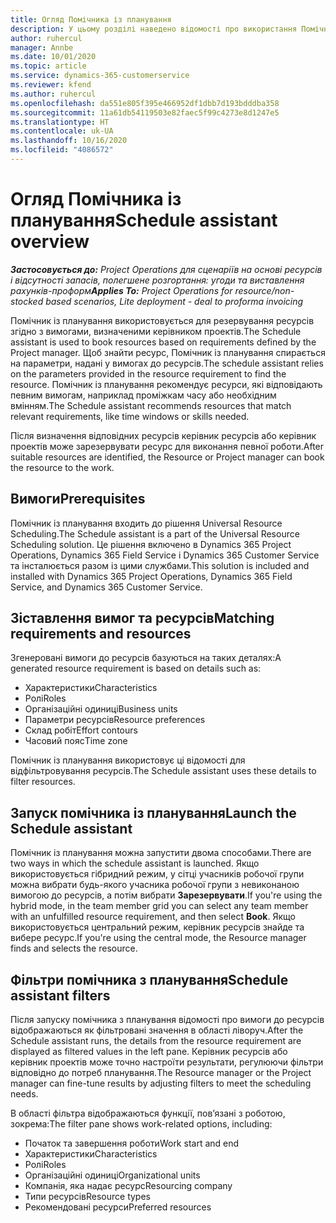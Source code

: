 ```yaml
---
title: Огляд Помічника із планування
description: У цьому розділі наведено відомості про використання Помічника з планування для резервування ресурсів.
author: ruhercul
manager: Annbe
ms.date: 10/01/2020
ms.topic: article
ms.service: dynamics-365-customerservice
ms.reviewer: kfend
ms.author: ruhercul
ms.openlocfilehash: da551e805f395e466952df1dbb7d193bdddba358
ms.sourcegitcommit: 11a61db54119503e82faec5f99c4273e8d1247e5
ms.translationtype: HT
ms.contentlocale: uk-UA
ms.lasthandoff: 10/16/2020
ms.locfileid: "4086572"
---
```

# <a name="schedule-assistant-overview"></a><span data-ttu-id="8baad-103">Огляд Помічника із планування</span><span class="sxs-lookup"><span data-stu-id="8baad-103">Schedule assistant overview</span></span>

<span data-ttu-id="8baad-104">_**Застосовується до:** Project Operations для сценаріїв на основі ресурсів і відсутності запасів, полегшене розгортання: угоди та виставлення рахунків-проформ_</span><span class="sxs-lookup"><span data-stu-id="8baad-104">_**Applies To:** Project Operations for resource/non-stocked based scenarios, Lite deployment - deal to proforma invoicing_</span></span>

<span data-ttu-id="8baad-105">Помічник із планування використовується для резервування ресурсів згідно з вимогами, визначеними керівником проектів.</span><span class="sxs-lookup"><span data-stu-id="8baad-105">The Schedule assistant is used to book resources based on requirements defined by the Project manager.</span></span> <span data-ttu-id="8baad-106">Щоб знайти ресурс, Помічник із планування спирається на параметри, надані у вимогах до ресурсів.</span><span class="sxs-lookup"><span data-stu-id="8baad-106">The schedule assistant relies on the parameters provided in the resource requirement to find the resource.</span></span> <span data-ttu-id="8baad-107">Помічник із планування рекомендує ресурси, які відповідають певним вимогам, наприклад проміжкам часу або необхідним вмінням.</span><span class="sxs-lookup"><span data-stu-id="8baad-107">The Schedule assistant recommends resources that match relevant requirements, like time windows or skills needed.</span></span>

<span data-ttu-id="8baad-108">Після визначення відповідних ресурсів керівник ресурсів або керівник проектів може зарезервувати ресурс для виконання певної роботи.</span><span class="sxs-lookup"><span data-stu-id="8baad-108">After suitable resources are identified, the Resource or Project manager can book the resource to the work.</span></span>

## <a name="prerequisites"></a><span data-ttu-id="8baad-109">Вимоги</span><span class="sxs-lookup"><span data-stu-id="8baad-109">Prerequisites</span></span>

<span data-ttu-id="8baad-110">Помічник із планування входить до рішення Universal Resource Scheduling.</span><span class="sxs-lookup"><span data-stu-id="8baad-110">The Schedule assistant is a part of the Universal Resource Scheduling solution.</span></span> <span data-ttu-id="8baad-111">Це рішення включено в Dynamics 365 Project Operations, Dynamics 365 Field Service і Dynamics 365 Customer Service та інсталюється разом із цими службами.</span><span class="sxs-lookup"><span data-stu-id="8baad-111">This solution is included and installed with Dynamics 365 Project Operations, Dynamics 365 Field Service, and Dynamics 365 Customer Service.</span></span>

## <a name="matching-requirements-and-resources"></a><span data-ttu-id="8baad-112">Зіставлення вимог та ресурсів</span><span class="sxs-lookup"><span data-stu-id="8baad-112">Matching requirements and resources</span></span>

<span data-ttu-id="8baad-113">Згенеровані вимоги до ресурсів базуються на таких деталях:</span><span class="sxs-lookup"><span data-stu-id="8baad-113">A generated resource requirement is based on details such as:</span></span>

-   <span data-ttu-id="8baad-114">Характеристики</span><span class="sxs-lookup"><span data-stu-id="8baad-114">Characteristics</span></span>
-   <span data-ttu-id="8baad-115">Ролі</span><span class="sxs-lookup"><span data-stu-id="8baad-115">Roles</span></span>
-   <span data-ttu-id="8baad-116">Організаційні одиниці</span><span class="sxs-lookup"><span data-stu-id="8baad-116">Business units</span></span>
-   <span data-ttu-id="8baad-117">Параметри ресурсів</span><span class="sxs-lookup"><span data-stu-id="8baad-117">Resource preferences</span></span>
-   <span data-ttu-id="8baad-118">Склад робіт</span><span class="sxs-lookup"><span data-stu-id="8baad-118">Effort contours</span></span>
-   <span data-ttu-id="8baad-119">Часовий пояс</span><span class="sxs-lookup"><span data-stu-id="8baad-119">Time zone</span></span>

<span data-ttu-id="8baad-120">Помічник із планування використовує ці відомості для відфільтровування ресурсів.</span><span class="sxs-lookup"><span data-stu-id="8baad-120">The Schedule assistant uses these details to filter resources.</span></span>

## <a name="launch-the-schedule-assistant"></a><span data-ttu-id="8baad-121">Запуск помічника із планування</span><span class="sxs-lookup"><span data-stu-id="8baad-121">Launch the Schedule assistant</span></span>

<span data-ttu-id="8baad-122">Помічник із планування можна запустити двома способами.</span><span class="sxs-lookup"><span data-stu-id="8baad-122">There are two ways in which the schedule assistant is launched.</span></span> <span data-ttu-id="8baad-123">Якщо використовується гібридний режим, у сітці учасників робочої групи можна вибрати будь-якого учасника робочої групи з невиконаною вимогою до ресурсів, а потім вибрати **Зарезервувати**.</span><span class="sxs-lookup"><span data-stu-id="8baad-123">If you're using the hybrid mode, in the team member grid you can select any team member with an unfulfilled resource requirement, and then select **Book**.</span></span> <span data-ttu-id="8baad-124">Якщо використовується центральний режим, керівник ресурсів знайде та вибере ресурс.</span><span class="sxs-lookup"><span data-stu-id="8baad-124">If you're using the central mode, the Resource manager finds and selects the resource.</span></span>

## <a name="schedule-assistant-filters"></a><span data-ttu-id="8baad-125">Фільтри помічника з планування</span><span class="sxs-lookup"><span data-stu-id="8baad-125">Schedule assistant filters</span></span>

<span data-ttu-id="8baad-126">Після запуску помічника з планування відомості про вимоги до ресурсів відображаються як фільтровані значення в області ліворуч.</span><span class="sxs-lookup"><span data-stu-id="8baad-126">After the Schedule assistant runs, the details from the resource requirement are displayed as filtered values in the left pane.</span></span> <span data-ttu-id="8baad-127">Керівник ресурсів або керівник проектів може точно настроїти результати, регулюючи фільтри відповідно до потреб планування.</span><span class="sxs-lookup"><span data-stu-id="8baad-127">The Resource manager or the Project manager can fine-tune results by adjusting filters to meet the scheduling needs.</span></span>

<span data-ttu-id="8baad-128">В області фільтра відображаються функції, пов’язані з роботою, зокрема:</span><span class="sxs-lookup"><span data-stu-id="8baad-128">The filter pane shows work-related options, including:</span></span>

-   <span data-ttu-id="8baad-129">Початок та завершення роботи</span><span class="sxs-lookup"><span data-stu-id="8baad-129">Work start and end</span></span>
-   <span data-ttu-id="8baad-130">Характеристики</span><span class="sxs-lookup"><span data-stu-id="8baad-130">Characteristics</span></span>
-   <span data-ttu-id="8baad-131">Ролі</span><span class="sxs-lookup"><span data-stu-id="8baad-131">Roles</span></span>
-   <span data-ttu-id="8baad-132">Організаційні одиниці</span><span class="sxs-lookup"><span data-stu-id="8baad-132">Organizational units</span></span>
-   <span data-ttu-id="8baad-133">Компанія, яка надає ресурс</span><span class="sxs-lookup"><span data-stu-id="8baad-133">Resourcing company</span></span>
-   <span data-ttu-id="8baad-134">Типи ресурсів</span><span class="sxs-lookup"><span data-stu-id="8baad-134">Resource types</span></span>
-   <span data-ttu-id="8baad-135">Рекомендовані ресурси</span><span class="sxs-lookup"><span data-stu-id="8baad-135">Preferred resources</span></span>
